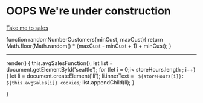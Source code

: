 # OOPS We're under construction

[Take me to sales](/sales.html)

<!-- java logic for randomnumber -->
function randomNumberCustomers(minCust, maxCust){
  return Math.floor(Math.random() * (maxCust - minCust + 1) + minCust);
}

-----

<!-- java logic for rendor -->
  render() {
    this.avgSalesFunction();
    let list = document.getElementById('seattle');
    for (let i = 0;i< storeHours.length ; i++){
      let li = document.createElement('li');
      li.innerText = ` ${storeHours[i]}: ${this.avgSales[i]} cookies`;
      list.appendChild(li);
    }

  }